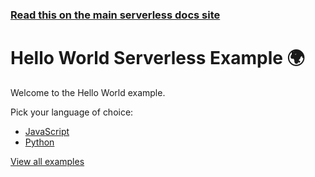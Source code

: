 <!--
title: Hello World Example
menuText: Hello World Example
description: Example of creating a Hello World function in Node.js with the Serverless framework
layout: Doc
-->

<!-- DOCS-SITE-LINK:START automatically generated  -->

### [Read this on the main serverless docs site](https://www.serverless.com/framework/docs/providers/google/examples/hello-world/)

<!-- DOCS-SITE-LINK:END -->

# Hello World Serverless Example 🌍

Welcome to the Hello World example.

Pick your language of choice:

- [JavaScript](./node)
- [Python](./python)

[View all examples](https://www.serverless.com/framework/docs/providers/google/examples/)
